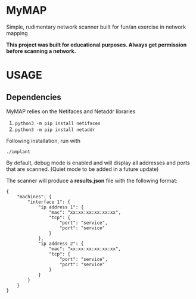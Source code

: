 # MyMAP
Simple, rudimentary network scanner built for fun/an exercise in network mapping

**This project was built for educational purposes. Always get permission before scanning a network.**

# USAGE
## Dependencies
MyMAP relies on the Netifaces and Netaddr libraries
1. ```python3 -m pip install netifaces```
2. ```python3 -m pip install netaddr```

Following installation, run with 
```
./implant
```

By default, debug mode is enabled and will display all addresses and ports that are scanned.
(Quiet mode to be added in a future update)

The scanner will produce a **results.json** file with the following format:
```
{	
	"machines": {
		"interface 1": {
			"ip address 1": {
				"mac": "xx:xx:xx:xx:xx:xx",
				"tcp": {
					"port": "service",
					"port": "service"
				}
			},
			"ip address 2": {
				"mac": "xx:xx:xx:xx:xx:xx",
				"tcp": {
					"port": "service",
					"port": "service"
				}
			}
		}
	}
}
```
				 
